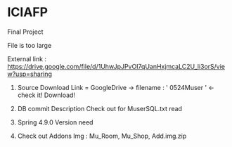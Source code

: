 # ICIAFP
Final Project

File is too large

External link : https://drive.google.com/file/d/1UhwJpJPvOI7qUanHxjmcaLC2U_li3orS/view?usp=sharing 

1. Source Download Link = GoogleDrive -> filename : ' 0524Muser ' <- check it! Download!

2. DB commit Description Check out for MuserSQL.txt read

3. Spring 4.9.0 Version need

4. Check out Addons Img :  Mu_Room, Mu_Shop, Add.img.zip 


